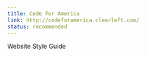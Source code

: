 ```yaml
---
title: Code For America
link: http://codeforamerica.clearleft.com/
status: recommended
---
```

Website Style Guide

